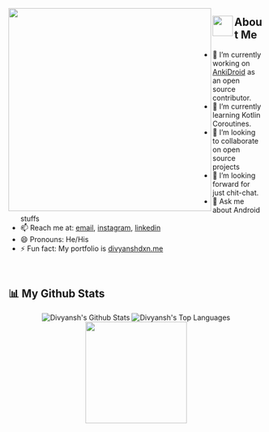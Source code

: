 <p>

<img align="left" src="https://user-images.githubusercontent.com/69595691/193453676-3abfe557-1fc1-46d8-8075-3b17b9f54887.gif" width="400px">

## <img align="left" src="https://user-images.githubusercontent.com/65576812/180335476-afb779d0-4032-4e60-9f4d-d1c3e849db2c.png" width="40px"> About Me

- 🔭 I’m currently working on [AnkiDroid](https://github.com/ankidroid/Anki-Android) as an open source contributor. 
- 🌱 I’m currently learning Kotlin Coroutines.  
- 👯 I’m looking to collaborate on open source projects  
- 🤔 I’m looking forward for just chit-chat. 
- 💬 Ask me about Android stuffs 
- 📫 Reach me at: <a href="mailto:divyanshdxn@gmail.com">email</a>, <a href="https://instagram.com/divyanshdxn">instagram<a/>, <a href="https://www.linkedin.com/in/divyanshdxn/">linkedin<a/>
- 😄 Pronouns: He/His
- ⚡ Fun fact: My portfolio is <a href="https://divyanshdxn.me/" target="_blank"/>divyanshdxn.me</a>

<p />

<br clear="left"/>

## 📊 My Github Stats

<p align="center">
<span><img alt="Divyansh's Github Stats" src="https://github-readme-stats.vercel.app/api?username=divyanshdxn&show_icons=true&count_private=true&theme=react&hide_border=true&bg_color=0D1117" /></span>
 <span><img alt="Divyansh's Top Languages" src="https://github-readme-stats.vercel.app/api/top-langs/?username=divyanshdxn&langs_count=8&count_private=true&layout=compact&theme=react&hide_border=true&bg_color=0D1117" /></span>
 <span><img src="https://user-images.githubusercontent.com/65576812/183567672-780321f4-eda3-4501-88a8-ea73f9e87d85.gif" width="200px"></span>
 
<!-- <img src="https://activity-graph.herokuapp.com/graph?username=divyanshdxn&bg_color=0D1117&color=ffffff&line=22c55e&point=ffffff&area_color=365314&area=true&hide_border=true&custom_title=Commits" alt="GitHub Commits Graph" />
  -->
 </p>
<br/>
<p />


